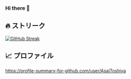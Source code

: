 ### Hi there 👋

<!--
**AsaiToshiya/AsaiToshiya** is a ✨ _special_ ✨ repository because its `README.md` (this file) appears on your GitHub profile.

Here are some ideas to get you started:

- 🔭 I’m currently working on ...
- 🌱 I’m currently learning ...
- 👯 I’m looking to collaborate on ...
- 🤔 I’m looking for help with ...
- 💬 Ask me about ...
- 📫 How to reach me: ...
- 😄 Pronouns: ...
- ⚡ Fun fact: ...
-->


<!--
## 👥 コントリビューション

<a href="https://github.com/search?q=involves%3AAsaiToshiya+-user%3AAsaiToshiya+sort%3Aupdated">
  <img src="https://vercel-github-images.vercel.app/involves.png" alt="コントリビューション" width="715" />
</a>
-->


## 🔥 ストリーク

[![GitHub Streak](http://github-readme-streak-stats.herokuapp.com?user=AsaiToshiya&locale=ja)](https://git.io/streak-stats)


## 📈 プロファイル

https://profile-summary-for-github.com/user/AsaiToshiya
